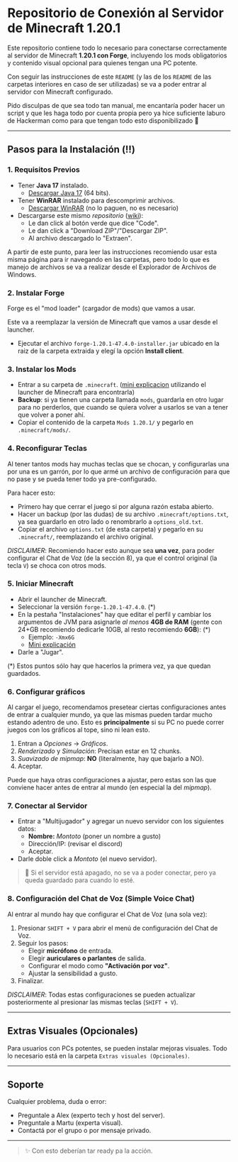 # Repositorio de Conexión al Servidor de Minecraft 1.20.1

Este repositorio contiene todo lo necesario para conectarse correctamente al servidor de Minecraft **1.20.1 con Forge**, incluyendo los mods obligatorios y contenido visual opcional para quienes tengan una PC potente.

Con seguir las instrucciones de este `README` (y las de los `README` de las carpetas interiores en caso de ser utilizadas) se va a poder entrar al servidor con Minecraft configurado.

Pido disculpas de que sea todo tan manual, me encantaría poder hacer un script y que les haga todo por cuenta propia pero ya hice suficiente laburo de Hackerman como para que tengan todo esto disponibilizado 🙏

---

## Pasos para la Instalación (‼️)

### 1. Requisitos Previos

- Tener **Java 17** instalado.
  - [Descargar Java 17](https://www.java.com/en/download/manual.jsp) (64 bits).
- Tener **WinRAR** instalado para descomprimir archivos.
  - [Descargar WinRAR](https://www.win-rar.com/start.html?&L=6) (no lo paguen, no es necesario)
- Descargarse este mismo _repositorio_ ([wiki](https://es.wikipedia.org/wiki/Repositorio_(contenido_digital))):
  - Le dan click al botón verde que dice "Code".
  - Le dan click a "Download ZIP"/"Descargar ZIP".
  - Al archivo descargado lo "Extraen".

A partir de este punto, para leer las instrucciones recomiendo usar esta misma página para ir navegando en las carpetas, pero todo lo que es manejo de archivos se va a realizar desde el Explorador de Archivos de Windows.

### 2. Instalar Forge

Forge es el "mod loader" (cargador de mods) que vamos a usar.

Este va a reemplazar la versión de Minecraft que vamos a usar desde el launcher.

- Ejecutar el archivo `forge-1.20.1-47.4.0-installer.jar` ubicado en la raiz de la carpeta extraida y elegí la opción **Install client**.

### 3. Instalar los Mods

- Entrar a su carpeta de `.minecraft`. ([mini explicacion](https://youtu.be/XYNdWGJI0Vg?si=e3KWQYHHYuu7C6lL\&t=43) utilizando el launcher de Minecraft para encontrarla)
- **Backup**: si ya tienen una carpeta llamada `mods`, guardarla en otro lugar para no perderlos, que cuando se quiera volver a usarlos se van a tener que volver a poner ahí.
- Copiar el contenido de la carpeta `Mods 1.20.1/` y pegarlo en `.minecraft/mods/`.

### 4. Reconfigurar Teclas

Al tener tantos mods hay muchas teclas que se chocan, y configurarlas una por una es un garrón, por lo que armé un archivo de configuración para que no pase y se pueda tener todo ya pre-configurado.

Para hacer esto:
- Primero hay que cerrar el juego si por alguna razón estaba abierto.
- Hacer un backup (por las dudas) de su archivo `.minecraft/options.txt`, ya sea guardarlo en otro lado o renombrarlo a `options_old.txt`.
- Copiar el archivo `options.txt` (de esta carpeta) y pegarlo en su `.minecraft/`, reemplazando el archivo original.

_DISCLAIMER_: Recomiendo hacer esto aunque sea **una vez**, para poder configurar el Chat de Voz (de la sección 8), ya que el control original (la tecla `V`) se choca con otros mods.

### 5. Iniciar Minecraft

- Abrir el launcher de Minecraft.
- Seleccionar la versión `forge-1.20.1-47.4.0`. (\*)
- En la pestaña "Instalaciones" hay que editar el perfil y cambiar los argumentos de JVM para asignarle _al menos_ **4GB de RAM** (gente con 24+GB recomiendo dedicarle 10GB, al resto recomiendo **6GB**): (\*)
  - Ejemplo: `-Xmx6G`
  - [Mini explicación](https://www.youtube.com/clip/UgkxccZbczh97olrcoOc_uja0_PHN1YS4sQX)
- Darle a "Jugar".

(\*) Estos puntos sólo hay que hacerlos la primera vez, ya que quedan guardados.

### 6. Configurar gráficos

Al cargar el juego, recomendamos presetear ciertas configuraciones antes de entrar a cualquier mundo, ya que las mismas pueden tardar mucho estando adentro de uno.
Esto es **principalmente** si su PC no puede correr juegos con los gráficos al tope, sino ni lean esto.

1. Entran a _Opciones_ → _Gráficos_.
2. _Renderizado_ y _Simulación_: Precisan estar en 12 chunks.
3. _Suavizado de mipmap_: **NO** (literalmente, hay que bajarlo a NO).
4. Aceptar.

Puede que haya otras configuraciones a ajustar, pero estas son las que conviene hacer antes de entrar al mundo (en especial la del _mipmap_).

### 7. Conectar al Servidor

- Entrar a "Multijugador" y agregar un nuevo servidor con los siguientes datos:
  - **Nombre:** _Montoto_ (poner un nombre a gusto)
  - Dirección/IP: (revisar el discord)
  - Aceptar.
- Darle doble click a _Montoto_ (el nuevo servidor).

> 🚨 Si el servidor está apagado, no se va a poder conectar, pero ya queda guardado para cuando lo esté.

### 8. Configuración del Chat de Voz (Simple Voice Chat)

Al entrar al mundo hay que configurar el Chat de Voz (una sola vez):
1. Presionar `SHIFT + V` para abrir el menú de configuración del Chat de Voz.
2. Seguir los pasos:
   - Elegir **micrófono** de entrada.
   - Elegir **auriculares o parlantes** de salida.
   - Configurar el modo como **"Activación por voz"**.
   - Ajustar la sensibilidad a gusto.
3. Finalizar.

_DISCLAIMER_: Todas estas configuraciones se pueden actualizar posteriormente al presionar las mismas teclas (`SHIFT + V`).

---

## Extras Visuales (Opcionales)

Para usuarios con PCs potentes, se pueden instalar mejoras visuales. Todo lo necesario está en la carpeta `Extras visuales (Opcionales)`.

---

## Soporte

Cualquier problema, duda o error:

- Preguntale a Alex (experto tech y host del server).
- Preguntale a Martu (experta visual).
- Contactá por el grupo o por mensaje privado.

---

> ✨ Con esto deberían tar ready pa la acción.

